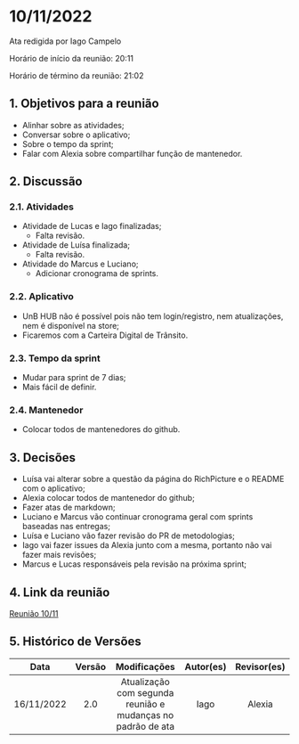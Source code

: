 # 10/11/2022

Ata redigida por Iago Campelo

Horário de início da reunião: 20:11

Horário de término da reunião: 21:02

## 1. Objetivos para a reunião

- Alinhar sobre as atividades;
- Conversar sobre o aplicativo;
- Sobre o tempo da sprint;
- Falar com Alexia sobre compartilhar função de mantenedor.

## 2. Discussão

### 2.1. Atividades

- Atividade de Lucas e Iago finalizadas;
    - Falta revisão.
- Atividade de Luísa finalizada;
    - Falta revisão.
- Atividade do Marcus e Luciano;
    - Adicionar cronograma de sprints.

### 2.2. Aplicativo

- UnB HUB não é possível pois não tem login/registro, nem atualizações, nem é disponível na store;
- Ficaremos com a Carteira Digital de Trânsito.

### 2.3. Tempo da sprint

- Mudar para sprint de 7 dias;
- Mais fácil de definir.

### 2.4. Mantenedor

- Colocar todos de mantenedores do github.

## 3. Decisões

- Luísa vai alterar sobre a questão da página do RichPicture e o README com o aplicativo;
- Alexia colocar todos de mantenedor do github;
- Fazer atas de markdown;
- Luciano e Marcus vão continuar cronograma geral com sprints baseadas nas entregas;
- Luísa e Luciano vão fazer revisão do PR de metodologias;
- Iago vai fazer issues da Alexia junto com a mesma, portanto não vai fazer mais revisões;
- Marcus e Lucas responsáveis pela revisão na próxima sprint;

## 4. Link da reunião

[Reunião 10/11](https://youtu.be/e0kn0YUKiBg)

## 5. Histórico de Versões

|    Data    | Versão |                        Modificações                         | Autor(es) | Revisor(es) |
| :--------: | :----: | :---------------------------------------------------------: | :-------: | :---------: |
| 16/11/2022 |  2.0   | Atualização com segunda reunião e mudanças no padrão de ata |   Iago    |   Alexia    |
